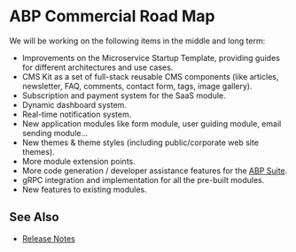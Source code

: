 # ABP Commercial Road Map

We will be working on the following items in the middle and long term:

* Improvements on the Microservice Startup Template, providing guides for different architectures and use cases.
* CMS Kit as a set of full-stack reusable CMS components (like articles, newsletter, FAQ, comments, contact form, tags, image gallery).
* Subscription and payment system for the SaaS module.
* Dynamic dashboard system.
* Real-time notification system.
* New application modules like form module, user guiding module, email sending module...
* New themes & theme styles (including public/corporate web site themes).
* More module extension points.
* More code generation / developer assistance features for the [ABP Suite](https://commercial.abp.io/tools/suite).
* gRPC integration and implementation for all the pre-built modules.
* New features to existing modules.

## See Also

* [Release Notes](release-notes.md)